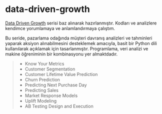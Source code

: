 # data-driven-growth

[Data Driven Growth](https://towardsdatascience.com/tagged/data-driven-growth) serisi baz alınarak hazırlanmıştır. Kodları ve analizlere kendimce yorumlamaya ve anlamlandırmaya çalıştım. 

Bu seride, pazarlama odağında müşteri davranış analizleri ve tahminleri yaparak aksiyon alınabilmesini desteklemek amacıyla, basit bir Python dili kullanılarak açıklamak için tasarlanmıştır. Programlama, veri analizi ve makine öğreniminin bir kombinasyonu yer almaktdadır.

> - Know Your Metrics
> - Customer Segmentation
> - Customer Lifetime Value Prediction
> - Churn Prediction
> - Predicting Next Purchase Day
> - Predicting Sales
> - Market Response Models
> - Uplift Modeling
> - AB Testing Design and Execution
